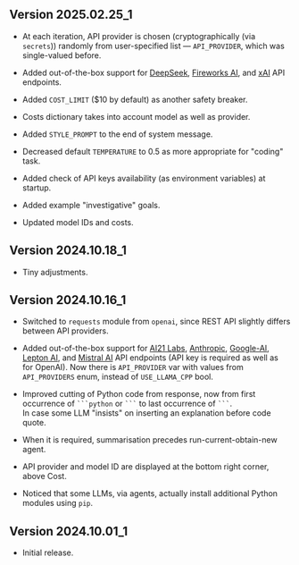 Version 2025.02.25_1
--------------------

* At each iteration, API provider is chosen (cryptographically (via `secrets`)) randomly from user-specified list — `API_PROVIDER`, which was single-valued before.

* Added out-of-the-box support for [DeepSeek](https://api-docs.deepseek.com/), [Fireworks AI](https://docs.fireworks.ai/), and [xAI](https://docs.x.ai/docs) API endpoints.

* Added `COST_LIMIT` ($10 by default) as another safety breaker.

* Costs dictionary takes into account model as well as provider.

* Added `STYLE_PROMPT` to the end of system message.

* Decreased default `TEMPERATURE` to 0.5 as more appropriate for "coding" task.

* Added check of API keys availability (as environment variables) at startup.

* Added example "investigative" goals.

* Updated model IDs and costs.


Version 2024.10.18_1
--------------------

* Tiny adjustments.


Version 2024.10.16_1
--------------------

* Switched to `requests` module from `openai`, since REST API slightly differs between API providers.

* Added out-of-the-box support for [AI21 Labs](https://docs.ai21.com/reference/jamba-15-api-ref), [Anthropic](https://www.anthropic.com/api), [Google-AI](https://ai.google.dev/gemini-api), [Lepton AI](https://www.lepton.ai/docs/public_models/model_apis), and [Mistral AI](https://docs.mistral.ai/api/) API endpoints (API key is required as well as for OpenAI). Now there is `API_PROVIDER` var with values from `API_PROVIDERS` enum, instead of `USE_LLAMA_CPP` bool.

* Improved cutting of Python code from response, now from first occurrence of ```` ```python ```` or ```` ``` ```` to last occurrence of ```` ``` ````.\
In case some LLM "insists" on inserting an explanation before code quote.

* When it is required, summarisation precedes run-current-obtain-new agent.

* API provider and model ID are displayed at the bottom right corner, above Cost.

* Noticed that some LLMs, via agents, actually install additional Python modules using `pip`.


Version 2024.10.01_1
--------------------

* Initial release.